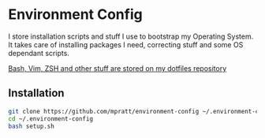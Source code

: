 Environment Config
==================

I store installation scripts and stuff I use to bootstrap my Operating System.
It takes care of installing packages I need, correcting stuff and some OS dependant scripts.

[Bash, Vim, ZSH and other stuff are stored on my dotfiles repository](https://github.com/mpratt/dotfiles)

## Installation

```sh
git clone https://github.com/mpratt/environment-config ~/.environment-config
cd ~/.environment-config
bash setup.sh
```
